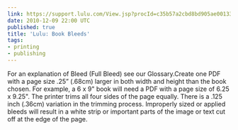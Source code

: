 ```yaml
---
link: https://support.lulu.com/View.jsp?procId=c35b57a2cbd8bd905ae00133fb8858b7&authToken=e25535d0b17750fac9ade163ea59b3da&forceLogout=true&locale=en_US
date: 2010-12-09 22:00 UTC
published: true
title: 'Lulu: Book Bleeds'
tags:
- printing
- publishing
---
```


For an explanation of Bleed (Full Bleed) see our Glossary.Create one PDF with a page size .25” (.68cm) larger in both width and height than the book chosen. For example, a 6 x 9" book will need a PDF with a page size of 6.25 x 9.25". The printer trims all four sides of the page equally. There is a .125 inch (.36cm) variation in the trimming process. Improperly sized or applied bleeds will result in a white strip or important parts of the image or text cut off at the edge of the page.
